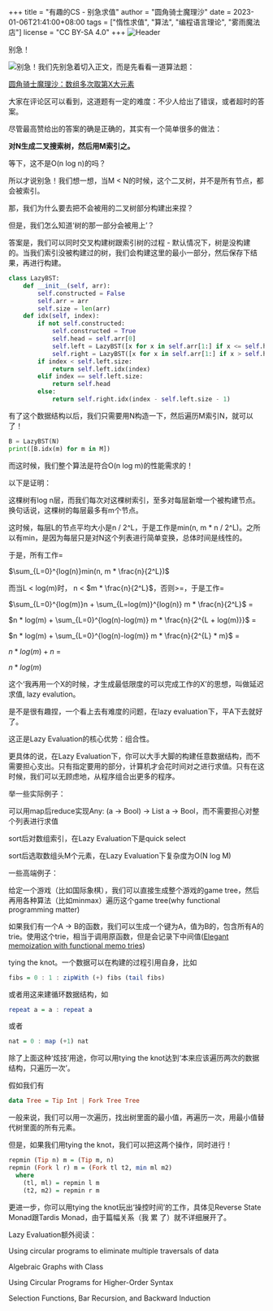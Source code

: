+++
title = "有趣的CS - 别急求值"
author = "圆角骑士魔理沙"
date = 2023-01-06T21:41:00+08:00
tags = ["惰性求值", "算法", "编程语言理论", "雾雨魔法店"]
license = "CC BY-SA 4.0"
+++
![Header](v2-fbf85d3efa95f5483b24d5f4ca20ea1c_1440w.image.jpeg)

别急！

![](v2-fbf85d3efa95f5483b24d5f4ca20ea1c_b.jpg "别急！")我们先别急着切入正文，而是先看看一道算法题：

[圆角骑士魔理沙：数组多次取第X大元素](../578714898)

大家在评论区可以看到，这道题有一定的难度：不少人给出了错误，或者超时的答案。

尽管最高赞给出的答案的确是正确的，其实有一个简单很多的做法：

<strong>对N生成二叉搜索树，然后用M索引之。</strong>

等下，这不是O(n log n)的吗？

所以才说别急！我们想一想，当M < N的时候，这个二叉树，并不是所有节点，都会被索引。

那，我们为什么要去把不会被用的二叉树部分构建出来捏？

但是，我们怎么知道‘树的那一部分会被用上’？

答案是，我们可以同时交叉构建树跟索引树的过程 - 默认情况下，树是没构建的。当我们索引没被构建过的树，我们会构建这里的最小一部分，然后保存下结果，再进行构建。

````python
class LazyBST:
    def __init__(self, arr):
        self.constructed = False
        self.arr = arr
        self.size = len(arr)
    def idx(self, index):
        if not self.constructed:
            self.constructed = True
            self.head = self.arr[0]
            self.left = LazyBST([x for x in self.arr[1:] if x <= self.head])
            self.right = LazyBST([x for x in self.arr[1:] if x > self.head])
        if index < self.left.size:
            return self.left.idx(index)
        elif index == self.left.size:
            return self.head
        else:
            return self.right.idx(index - self.left.size - 1)
````

有了这个数据结构以后，我们只需要用N构造一下，然后遍历M索引N，就可以了！

````python
B = LazyBST(N)
print([B.idx(m) for m in M])
````

而这时候，我们整个算法是符合O(n log m)的性能需求的！

以下是证明：

这棵树有log n层，而我们每次对这棵树索引，至多对每层新增一个被构建节点。换句话说，这棵树的每层最多有m个节点。

这时候，每层L的节点平均大小是n / 2^L，于是工作是min(n, m \* n / 2^L)。之所以有min，是因为每层只是对N这个列表进行简单变换，总体时间是线性的。

于是，所有工作=

$\sum_{L=0}^{log(n)}min(n, m * \frac{n}{2^L})$ 

而当L < log(m)时， n < $m * \frac{n}{2^L}$，否则>=，于是工作=

$\sum_{L=0}^{log(m)}n + \sum_{L=log(m)}^{log(n)} m * \frac{n}{2^L}$ =

$n * log(m) + \sum_{L=0}^{log(n)-log(m)} m * \frac{n}{2^{L + log(m)}}$ =

$n * log(m) + \sum_{L=0}^{log(n)-log(m)} m * \frac{n}{2^{L} * m}$ =

$n * log(m) + n$ =

$n * log(m)$

这个‘我再用一个X的时候，才生成最低限度的可以完成工作的X’的思想，叫做延迟求值, lazy evalution。

是不是很有趣捏，一个看上去有难度的问题，在lazy evaluation下，平A下去就好了。

这正是Lazy Evaluation的核心优势：组合性。

更具体的说，在Lazy Evaluation下，你可以大手大脚的构建任意数据结构，而不需要担心支出。只有指定要用的部分，计算机才会花时间对之进行求值。只有在这时候，我们可以无顾虑地，从程序组合出更多的程序。

举一些实际例子：

可以用map后reduce实现Any: (a -> Bool) -> List a -> Bool，而不需要担心对整个列表进行求值

sort后对数组索引，在Lazy Evaluation下是quick select

sort后选取数组头M个元素，在Lazy Evaluation下复杂度为O(N log M)

一些高端例子：

给定一个游戏（比如国际象棋），我们可以直接生成整个游戏的game tree，然后再用各种算法（比如minmax）遍历这个game tree(why functional programming matter)

如果我们有一个A -> B的函数，我们可以生成一个键为A，值为B的，包含所有A的trie。使用这个trie，相当于调用原函数，但是会记录下中间值([Elegant memoization with functional memo tries](http://conal.net/blog/posts/elegant-memoization-with-functional-memo-tries))

tying the knot。一个数据可以在构建的过程引用自身，比如

````haskell
fibs = 0 : 1 : zipWith (+) fibs (tail fibs)
````

或者用这来建循环数据结构，如

````haskell
repeat a = a : repeat a
````

或者

````haskell
nat = 0 : map (+1) nat
````

除了上面这种‘炫技’用途，你可以用tying the knot达到‘本来应该遍历两次的数据结构，只遍历一次’。

假如我们有

````haskell
data Tree = Tip Int | Fork Tree Tree
````

一般来说，我们可以用一次遍历，找出树里面的最小值，再遍历一次，用最小值替代树里面的所有元素。

但是，如果我们用tying the knot，我们可以把这两个操作，同时进行！

````haskell
repmin (Tip n) m = (Tip m, n)
repmin (Fork l r) m = (Fork tl t2, min ml m2)
  where
    (tl, ml) = repmin l m
    (t2, m2) = repmin r m
````

更进一步，你可以用tying the knot玩出‘操控时间’的工作，具体见Reverse State Monad跟Tardis Monad，由于篇幅关系（我 累 了）就不详细展开了。

Lazy Evaluation额外阅读：

Using circular programs to eliminate multiple traversals of data

Algebraic Graphs with Class

Using Circular Programs for Higher-Order Syntax

Selection Functions, Bar Recursion, and Backward Induction
